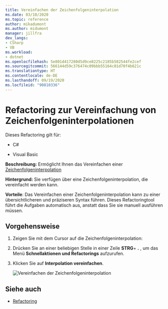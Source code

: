 ```yaml
---
title: Vereinfachen der Zeichenfolgeninterpolation
ms.date: 03/10/2020
ms.topic: reference
author: mikadumont
ms.author: midumont
manager: jillfra
dev_langs:
- CSharp
- VB
ms.workload:
- dotnet
ms.openlocfilehash: 5e801d417280d5d9ce8225c2185b582544fe2cef
ms.sourcegitcommit: 566144d59c376474c09bbb55164c01d70f4b621c
ms.translationtype: HT
ms.contentlocale: de-DE
ms.lasthandoff: 09/19/2020
ms.locfileid: "90810336"
---
```

# <a name="simplify-string-interpolation-refactoring"></a>Refactoring zur Vereinfachung von Zeichenfolgeninterpolationen

Dieses Refactoring gilt für:

- C#

- Visual Basic

**Beschreibung:** Ermöglicht Ihnen das Vereinfachen einer [Zeichenfolgeninterpolation](/dotnet/csharp/tutorials/string-interpolation)

**Hintergrund:** Sie verfügen über eine Zeichenfolgeninterpolation, die vereinfacht werden kann.

**Vorteile**: Das Vereinfachen einer Zeichenfolgeninterpolation kann zu einer übersichtlicheren und präziseren Syntax führen. Dieses Refactoringtool führt die Aufgaben automatisch aus, anstatt dass Sie sie manuell ausführen müssen.

## <a name="how-to"></a>Vorgehensweise

1. Zeigen Sie mit dem Cursor auf die Zeichenfolgeninterpolation:

2. Drücken Sie an einer beliebigen Stelle in einer Zeile **STRG**+ **.** , um das Menü **Schnellaktionen und Refactorings** aufzurufen.

3. Klicken Sie auf **Interpolation vereinfachen**.

    ![Vereinfachen der Zeichenfolgeninterpolation](media/simplify-string-interpolation.png)

## <a name="see-also"></a>Siehe auch

- [Refactoring](../refactoring-in-visual-studio.md)